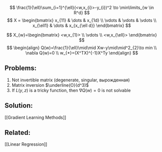 $$
\frac{1}{\ell}\sum_{i=1}^{\ell}(<w,x_{i}>-y_{i})^2 \to \min\limits_{w \in R^d}
$$
$$
X = \begin{bmatrix}
x_{11} & \dots & x_{1d} \\
\vdots & \vdots & \vdots \\
x_{\ell1} & \dots  & x_{x_{\ell d}}
\end{bmatrix}
$$

$$
X_{w}=\begin{bmatrix}
<w,x_{1}> \\
\vdots \\
<w,x_{\ell}>
\end{bmatrix}
$$
$$
\begin{align} 
Q(w)=\frac{1}{\ell}\mid\mid Xw-y\mid\mid^2_{2}\to min \\
\nabla Q(w)=0 \\
w_{*}=(X^TX)^{-1}X^Ty
\end{align}
$$

## Problems:
1) Not invertible matrix (degenerate, singular, вырожденная)
2) Matrix inversion $\underline{O}(d^3)$
3) If $L(y,z)$ is a tricky function, then $\nabla Q(w)=0$ is not solvable

## Solution:
[[Gradient Learning Methods]]

## Related:
[[Linear Regression]]